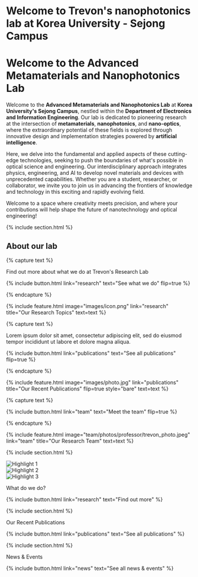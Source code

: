 ---
---

# Welcome to Trevon's nanophotonics lab at Korea University - Sejong Campus

# Welcome to the Advanced Metamaterials and Nanophotonics Lab

Welcome to the **Advanced Metamaterials and Nanophotonics Lab** at **Korea University's Sejong Campus**, nestled within the **Department of Electronics and Information Engineering**. Our lab is dedicated to pioneering research at the intersection of **metamaterials**, **nanophotonics**, and **nano-optics**, where the extraordinary potential of these fields is explored through innovative design and implementation strategies powered by **artificial intelligence**.

Here, we delve into the fundamental and applied aspects of these cutting-edge technologies, seeking to push the boundaries of what's possible in optical science and engineering. Our interdisciplinary approach integrates physics, engineering, and AI to develop novel materials and devices with unprecedented capabilities. Whether you are a student, researcher, or collaborator, we invite you to join us in advancing the frontiers of knowledge and technology in this exciting and rapidly evolving field.

Welcome to a space where creativity meets precision, and where your contributions will help shape the future of nanotechnology and optical engineering!



{% include section.html %}

## About our lab

{% capture text %}

Find out more about what we do at Trevon's Research Lab

{%
  include button.html
  link="research"
  text="See what we do"
  flip=true
%}

{% endcapture %}

{%
  include feature.html
  image="images/icon.png"
  link="research"
  title="Our Research Topics"
  text=text
%}

{% capture text %}

Lorem ipsum dolor sit amet, consectetur adipiscing elit, sed do eiusmod tempor incididunt ut labore et dolore magna aliqua.

{%
  include button.html
  link="publications"
  text="See all publications"
  flip=true
%}

{% endcapture %}

{%
  include feature.html
  image="images/photo.jpg"
  link="publications"
  title="Our Recent Publications"
  flip=true
  style="bare"
  text=text
%}

{% capture text %}

{%
  include button.html
  link="team"
  text="Meet the team"
  flip=true
%}

{% endcapture %}

{%
  include feature.html
  image="team/photos/professor/trevon_photo.jpeg"
  link="team"
  title="Our Research Team"
  text=text
%}




{% include section.html %}
<!-- SwiperJS Carousel and Text for "What do we do?" section -->
<div class="feature" data-flip >
  <div class="feature-image">
    <div class="swiper-container-2">
      <div class="swiper-wrapper swiper-wrapper-2">
                <!-- Manually added Swiper slides -->
        <div class="swiper-slide"><img src="{{ '/images/KUS.jpeg' | relative_url }}" alt="Highlight 1"></div>
        <div class="swiper-slide"><img src="{{ '/images/photo.jpg' | relative_url }}" alt="Highlight 2"></div>
        <div class="swiper-slide"><img src="{{ '/images/share.jpg' | relative_url }}" alt="Highlight 3"></div>
      </div>
      <div class="swiper-pagination swiper-pagination-2"></div>
    </div>
  </div>
  <div class="feature-text">
    <p class="feature-title">What do we do?</p>
    <div id="custom-text">
    </div>
    {%
    include button.html
    link="research"
    text="Find out more"
    %}
  </div>
</div>

{% include section.html %}

<!-- SwiperJS Carousel and Text for Recent Publications -->
<div class="feature">
  <div class="feature-image">
    <div class="swiper-container-1">
      <div class="swiper-wrapper swiper-wrapper-1">
        <!-- Swiper slides will be populated by JavaScript -->
      </div>
      <div class="swiper-pagination swiper-pagination-1"></div>
    </div>
  </div>
  <div class="feature-text">
    <p class="feature-title">Our Recent Publications</p>
    <div id="publication-text">
      <!-- Publication text will be updated by JavaScript -->
    </div>
    {%
    include button.html
    link="publications"
    text="See all publications"
    %}
  </div>
</div>

<script id="data" type="application/json">
  {{ site.data.citations | sort: 'date' | reverse | limit: 3 | jsonify }}
</script>


{% include section.html %}

<div class="feature" data-flip>
  <div class="feature-text">
    <p class="feature-title">News & Events</p>
    <div id="news-text">
      <!-- News text will be updated here by JavaScript -->
    </div>
    {%
    include button.html
    link="news"
    text="See all news & events"
    %}
  </div>
  <div class="feature-image">
    <div class="swiper-container-news">
      <div class="swiper-wrapper swiper-wrapper-news">
        <!-- Swiper slides for News & Events will be populated here by JavaScript -->
      </div>
      <div class="swiper-pagination"></div>
    </div>
  </div>
</div>



<script id="news-data" type="application/json">
    {{ site.posts | sort: 'date' | reverse | limit: 3 | map: "content" | jsonify }}
</script>